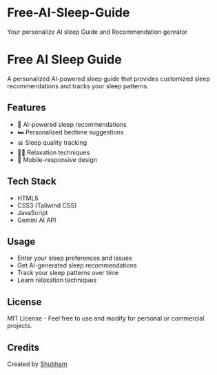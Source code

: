 # Free-AI-Sleep-Guide
Your personalize AI sleep Guide and Recommendation genrator
# Free AI Sleep Guide

A personalized AI-powered sleep guide that provides customized sleep recommendations and tracks your sleep patterns.

## Features

- 🤖 AI-powered sleep recommendations
- 🛏️ Personalized bedtime suggestions
- 📊 Sleep quality tracking
- 🧘‍♂️ Relaxation techniques
- 📱 Mobile-responsive design

## Tech Stack

- HTML5
- CSS3 (Tailwind CSS)
- JavaScript
- Gemini AI API

## Usage

- Enter your sleep preferences and issues
- Get AI-generated sleep recommendations
- Track your sleep patterns over time
- Learn relaxation techniques

## License

MIT License - Feel free to use and modify for personal or commercial projects.

## Credits

Created by [Shubham](https://github.com/shubham2027)
